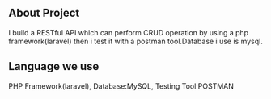 
## About Project
I build a RESTful API which can perform CRUD operation by using a php framework(laravel) then i test 
it with a postman tool.Database i use is mysql.




## Language we use
PHP Framework(laravel),
Database:MySQL,
Testing Tool:POSTMAN

